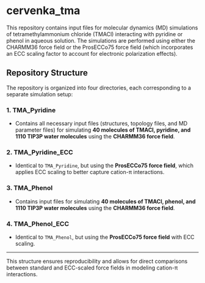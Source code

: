# cervenka_tma 

This repository contains input files for molecular dynamics (MD) simulations of tetramethylammonium chloride (TMACl) interacting with pyridine or phenol in aqueous solution. The simulations are performed using either the CHARMM36 force field or the ProsECCo75 force field (which incorporates an ECC scaling factor to account for electronic polarization effects). 

## Repository Structure

The repository is organized into four directories, each corresponding to a separate simulation setup:

### 1. TMA_Pyridine
- Contains all necessary input files (structures, topology files, and MD parameter files) for simulating **40 molecules of TMACl, pyridine, and 1110 TIP3P water molecules** using the **CHARMM36 force field**.

### 2. TMA_Pyridine_ECC
- Identical to `TMA_Pyridine`, but using the **ProsECCo75 force field**, which applies ECC scaling to better capture cation-π interactions.

### 3. TMA_Phenol
- Contains input files for simulating **40 molecules of TMACl, phenol, and 1110 TIP3P water molecules** using the **CHARMM36 force field**.

### 4. TMA_Phenol_ECC
- Identical to `TMA_Phenol`, but using the **ProsECCo75 force field** with ECC scaling.

---

This structure ensures reproducibility and allows for direct comparisons between standard and ECC-scaled force fields in modeling cation-π interactions.